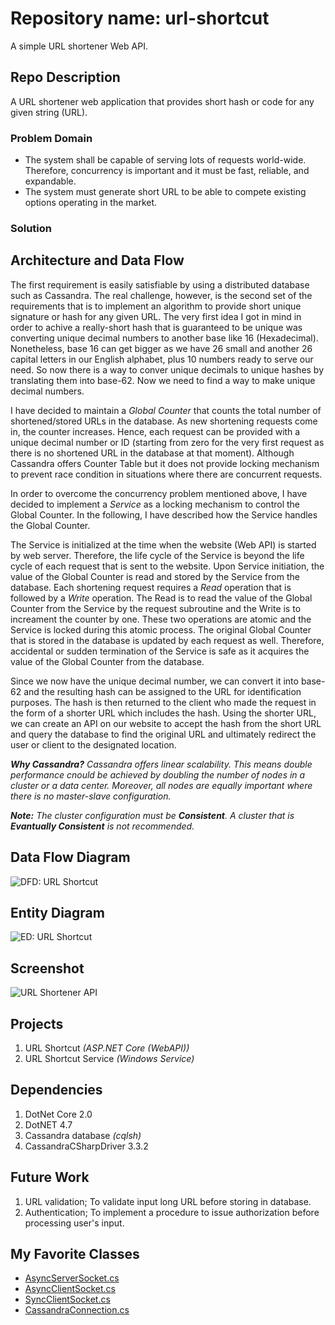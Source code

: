 # Repository name: url-shortcut
A simple URL shortener Web API.

## Repo Description
A URL shortener web application that provides short hash or code for any given string (URL).

### Problem Domain
* The system shall be capable of serving lots of requests world-wide. Therefore, concurrency is important and it must be fast, reliable, and expandable.
* The system must generate short URL to be able to compete existing options operating in the market.

### Solution
## Architecture and Data Flow
The first requirement is easily satisfiable by using a distributed database such as Cassandra. The real challenge, however, is the second set of the requirements that is to implement an algorithm to provide short unique signature or hash for any given URL. The very first idea I got in mind in order to achive a really-short hash that is guaranteed to be unique was converting unique decimal numbers to another base like 16 (Hexadecimal). Nonetheless, base 16 can get bigger as we have 26 small and another 26 capital letters in our English alphabet, plus 10 numbers ready to serve our need. So now there is a way to conver unique decimals to unique hashes by translating them into base-62. Now we need to find a way to make unique decimal numbers.

I have decided to maintain a *Global Counter* that counts the total number of shortened/stored URLs in the database. As new shortening requests come in, the counter increases. Hence, each request can be provided with a unique decimal number or ID (starting from zero for the very first request as there is no shortened URL in the database at that moment). Although Cassandra offers Counter Table but it does not provide locking mechanism to prevent race condition in situations where there are concurrent requests.

In order to overcome the concurrency problem mentioned above, I have decided to implement a *Service* as a locking mechanism to control the Global Counter. In the following, I have described how the Service handles the Global Counter.

The Service is initialized at the time when the website (Web API) is started by web server. Therefore, the life cycle of the Service is beyond the life cycle of each request that is sent to the website. Upon Service initiation, the value of the Global Counter is read and stored by the Service from the database. Each shortening request requires a *Read* operation that is followed by a *Write* operation. The Read is to read the value of the Global Counter from the Service by the request subroutine and the Write is to increament the counter by one. These two operations are atomic and the Service is locked during this atomic process. The original Global Counter that is stored in the database is updated by each request as well. Therefore, accidental or sudden termination of the Service is safe as it acquires the value of the Global Counter from the database.

Since we now have the unique decimal number, we can convert it into base-62 and the resulting hash can be assigned to the URL for identification purposes. The hash is then returned to the client who made the request in the form of a shorter URL which includes the hash. Using the shorter URL, we can create an API on our website to accept the hash from the short URL and query the database to find the original URL and ultimately redirect the user or client to the designated location.

***Why Cassandra?** Cassandra offers linear scalability. This means double performance cnould be achieved by doubling the number of nodes in a cluster or a data center. Moreover, all nodes are equally important where there is no master-slave configuration.*

***Note:** The cluster configuration must be **Consistent**. A cluster that is **Evantually Consistent** is not recommended.*

## Data Flow Diagram
![DFD: URL Shortcut](https://github.com/kamyar-nemati/url-shortcut/blob/master/DFD%20-%20URL_Shortcut.png?raw=true "DFD: URL Shortcut")

## Entity Diagram
![ED: URL Shortcut](https://raw.githubusercontent.com/kamyar-nemati/url-shortcut/master/ED%20-%20URL_Shortcut.png "ED: URL Shortcut")

## Screenshot
![URL Shortener API](https://user-images.githubusercontent.com/29518086/31230415-86e71f28-aa16-11e7-8876-2a74f2146dc4.PNG "URL Shortener API")

## Projects
1. URL Shortcut _(ASP.NET Core (WebAPI))_
2. URL Shortcut Service _(Windows Service)_

## Dependencies
1. DotNet Core 2.0
2. DotNET 4.7
3. Cassandra database _(cqlsh)_
4. CassandraCSharpDriver 3.3.2

## Future Work
1. URL validation; To validate input long URL before storing in database.
2. Authentication; To implement a procedure to issue authorization before processing user's input.

## My Favorite Classes
* [AsyncServerSocket.cs](https://github.com/kamyar-nemati/url-shortcut/blob/master/URL%20Shortcut/URL%20Shortcut%20Service/AsyncServerSocket.cs)
* [AsyncClientSocket.cs](https://github.com/kamyar-nemati/url-shortcut/blob/master/URL%20Shortcut/URL%20Shortcut/Utils/Network/AsyncClientSocket.cs)
* [SyncClientSocket.cs](https://github.com/kamyar-nemati/url-shortcut/blob/master/URL%20Shortcut/URL%20Shortcut/Utils/Network/SyncClientSocket.cs)
* [CassandraConnection.cs](https://github.com/kamyar-nemati/url-shortcut/blob/master/URL%20Shortcut/URL%20Shortcut/Utils/Database/CassandraConnection.cs)
